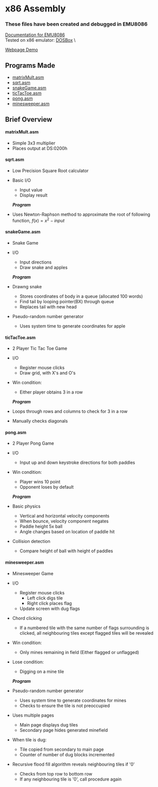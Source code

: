 # x86 Assembly

### These files have been created and debugged in EMU8086

[Documentation for EMU8086](https://yassinebridi.github.io/asm-docs/) \
Tested on x86 emulator: [DOSBox](https://www.dosbox.com/) \

[Webpage Demo](index.html)
&nbsp;

## Programs Made

-   [matrixMult.asm](#matrixmultasm)
-   [sqrt.asm](#sqrtasm)
-   [snakeGame.asm](#snakegameasm)
-   [ticTacToe.asm](#tictactoeasm)
-   [pong.asm](#pongasm)
-   [minesweeper.asm](#minesweeperasm)

## Brief Overview

#### matrixMult.asm

-   Simple 3x3 multiplier
-   Places output at DS:0200h

#### sqrt.asm

-   Low Precision Square Root calculator
-   Basic I/O

    -   Input value
    -   Display result

    **_Program_**

-   Uses Newton-Raphson method to approximate the root of following function, $f(x)=  x^2 - input$

#### snakeGame.asm

-   Snake Game
-   I/O

    -   Input directions
    -   Draw snake and apples

    **_Program_**

-   Drawng snake

    -   Stores coordinates of body in a queue (allocated 100 words)
    -   Find tail by looping pointer(BX) through queue
    -   Replaces tail with new head

-   Pseudo-random number generator

    -   Uses system time to generate coordinates for apple

#### ticTacToe.asm

-   2 Player Tic Tac Toe Game
-   I/O
    -   Register mouse clicks
    -   Draw grid, with X's and O's
-   Win condition:

    -   Either player obtains 3 in a row

    **_Program_**

-   Loops through rows and columns to check for 3 in a row
-   Manually checks diagonals

#### pong.asm

-   2 Player Pong Game
-   I/O

    -   Input up and down keystroke directions for both paddles

-   Win condition:

    -   Player wins 10 point
    -   Opponent loses by default

    **_Program_**

-   Basic physics

    -   Vertical and horizontal velocity components
    -   When bounce, velocity component negates
    -   Paddle height 5x ball
    -   Angle changes based on location of paddle hit

-   Collision detection

    -   Compare height of ball with height of paddles

#### minesweeper.asm

-   Minesweeper Game
-   I/O

    -   Register mouse clicks
        -   Left click digs tile
        -   Right click places flag
    -   Update screen with dug flags

-   Chord clicking

    -   If a numbered tile with the same number of flags surrounding is clicked, all neighbouring tiles except flagged tiles will be revealed

-   Win condition:

    -   Only mines remaining in field (Either flagged or unflagged)

-   Lose condition:

    -   Digging on a mine tile

    **_Program_**

-   Pseudo-random number generator

    -   Uses system time to generate coordinates for mines
    -   Checks to ensure the tile is not preoccupied

-   Uses multiple pages

    -   Main page displays dug tiles
    -   Secondary page hides generated minefield

-   When tile is dug:

    -   Tile copied from secondary to main page
    -   Counter of number of dug blocks incremented

-   Recursive flood fill algorithm reveals neighbouring tiles if '0'

    -   Checks from top row to bottom row
    -   If any neighbouring tile is '0', call procedure again
